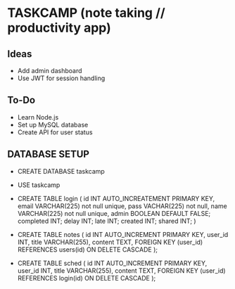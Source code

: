 # TASKCAMP (note taking // productivity app)

## Ideas
- Add admin dashboard
- Use JWT for session handling



## To-Do
- Learn Node.js
- Set up MySQL database
- Create API for user status


## DATABASE SETUP
- CREATE DATABASE taskcamp
- USE taskcamp
- CREATE TABLE login (
    id INT AUTO_INCREATEMENT PRIMARY KEY, 
    email VARCHAR(225) not null unique, 
    pass VACHAR(225) not null, 
    name VARCHAR(225) not null unique, 
    admin BOOLEAN DEFAULT FALSE;
    completed INT;
    delay INT;
    late INT;
    created INT; 
    shared INT;
 )

- CREATE TABLE notes (
    id INT AUTO_INCREMENT PRIMARY KEY,
    user_id INT,
    title VARCHAR(255),
    content TEXT,
    FOREIGN KEY (user_id) REFERENCES users(id) ON DELETE CASCADE
);

- CREATE TABLE sched (
    id INT AUTO_INCREMENT PRIMARY KEY,
    user_id INT,
    title VARCHAR(255),
    content TEXT,
    FOREIGN KEY (user_id) REFERENCES login(id) ON DELETE CASCADE
);
